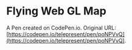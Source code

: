 # Flying Web GL Map

A Pen created on CodePen.io. Original URL: [https://codepen.io/telepresent/pen/poNPVvQ](https://codepen.io/telepresent/pen/poNPVvQ).


